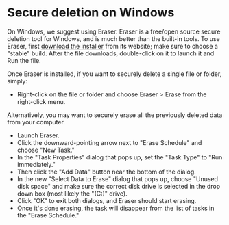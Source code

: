 [Title]: # (Secure deletion on Windows)
[Difficulty]: # (Beginner)
[Order]: # (1)

# Secure deletion on Windows

On Windows, we suggest using Eraser. Eraser is a free/open source secure deletion tool for Windows, and is much better than the built-in tools. To use Eraser, first [download the installer](http://eraser.heidi.ie/download/) from its website; make sure to choose a "stable" build. After the file downloads, double-click on it to launch it and Run the file.

Once Eraser is installed, if you want to securely delete a single file or folder, simply:

*    Right-click on the file or folder and choose Eraser > Erase from the right-click menu.

Alternatively, you may want to securely erase all the previously deleted data from your computer.

*   Launch Eraser.
*   Click the downward-pointing arrow next to "Erase Schedule" and choose "New Task."
*   In the "Task Properties" dialog that pops up, set the "Task Type" to "Run immediately."
*   Then click the "Add Data" button near the bottom of the dialog.
*   In the new "Select Data to Erase" dialog that pops up, choose "Unused disk space" and make sure the correct disk drive is selected in the drop down box (most likely the "(C:)" drive).
*   Click "OK" to exit both dialogs, and Eraser should start erasing.
*   Once it's done erasing, the task will disappear from the list of tasks in the "Erase Schedule."
